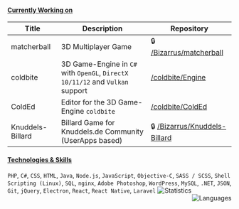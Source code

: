#### [**Currently Working on**]()

| Title        | Description           | Repository  |
| ------------- |-------------| -----|
| matcherball      | 3D Multiplayer Game | :lock: [/Bizarrus/matcherball](https://github.com/Bizarrus/matcherball) |
| coldbite      | 3D Game-Engine in `C#` with `OpenGL`, `DirectX 10/11/12` and `Vulkan` support      |             [/coldbite/Engine](https://github.com/coldbite/Engine) |
| ColdEd      | Editor for the 3D Game-Engine `coldbite`      |   [/coldbite/ColdEd](https://github.com/coldbite/ColdEd) |
| Knuddels-Billard | Billard Game for Knuddels.de Community (UserApps based)      | :lock: [/Bizarrus/Knuddels-Billard](https://github.com/Bizarrus/Knuddels-Billard) |

#### [**Technologies & Skills**]()
`PHP`, `C#`, `CSS`, `HTML`, `Java`, `Node.js`, `JavaScript`, `Objective-C`, `SASS / SCSS`, `Shell Scripting (Linux)`, `SQL`, `nginx`, `Adobe Photoshop`, `WordPress`, `MySQL`, `.NET`, `JSON`, `Git`, `jQuery`, `Electron`, `React`, `React Native`, `Laravel`
<img alt="Statistics" src="https://stats-rust.vercel.app/api?username=Bizarrus&count_private=true&custom_title=Statistics&include_all_commits=true&show_icons=true&title_color=0366D6&text_color=24292E&icon_color=4F5D95&locale=de&hide_border=true" /><img alt="Languages" align="right" src="https://stats-rust.vercel.app/api/top-langs/?username=Bizarrus&hide=lua&langs_count=10" />
